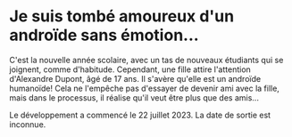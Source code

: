 # Je suis tombé amoureux d'un androïde sans émotion...
C'est la nouvelle année scolaire, avec un tas de nouveaux étudiants qui se joignent, comme d'habitude. Cependant, une fille attire l'attention d'Alexandre Dupont, âgé de 17 ans. Il s'avère qu'elle est un androïde humanoïde! Cela ne l'empêche pas d'essayer de devenir ami avec la fille, mais dans le processus, il réalise qu'il veut être plus que des amis...

Le développement a commencé le 22 juillet 2023. La date de sortie est inconnue.
